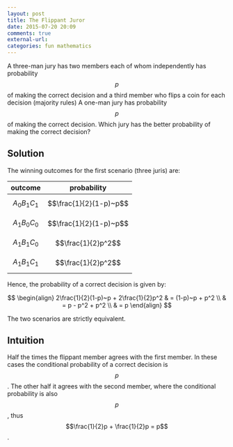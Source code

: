 ```yaml
---
layout: post
title: The Flippant Juror
date: 2015-07-20 20:09
comments: true
external-url:
categories: fun mathematics
---
```


A three-man jury has two members each of whom independently has probability $$p$$ of making the correct decision and a third member who flips a coin for each decision (majority rules) A one-man jury has probability $$p$$ of making the correct decision. Which jury has the better probability of making the correct decision?

## Solution

The winning outcomes for the first scenario (three juris) are:

| outcome     | probability          |
|-------------|----------------------|
| $$A_0B_1C_1$$ | $$\frac{1}{2}(1-p)~p$$ |
| $$A_1B_0C_0$$ | $$\frac{1}{2}(1-p)~p$$ |
| $$A_1B_1C_0$$ | $$\frac{1}{2}p^2$$     |
| $$A_1B_1C_1$$ | $$\frac{1}{2}p^2$$     |

Hence, the probability of a correct decision is given by:

$$
\begin{align}
2\frac{1}{2}(1-p)~p + 2\frac{1}{2}p^2 & = (1-p)~p + p^2 \\
& = p - p^2 + p^2 \\
& = p
\end{align}
$$

The two scenarios are strictly equivalent.

## Intuition

Half the times the flippant member agrees with the first member. In these cases the conditional probability of a correct decision is $$p$$. The other half it agrees with the second member, where the conditional probability is also $$p$$, thus $$\frac{1}{2}p + \frac{1}{2}p = p$$.
